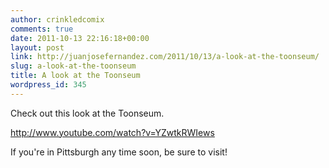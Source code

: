 ```yaml
---
author: crinkledcomix
comments: true
date: 2011-10-13 22:16:18+00:00
layout: post
link: http://juanjosefernandez.com/2011/10/13/a-look-at-the-toonseum/
slug: a-look-at-the-toonseum
title: A look at the Toonseum
wordpress_id: 345
---
```


Check out this look at the Toonseum.

http://www.youtube.com/watch?v=YZwtkRWIews

If you're in Pittsburgh any time soon, be sure to visit!
